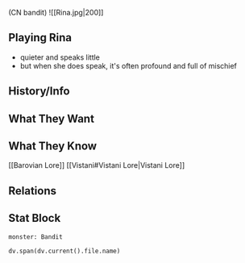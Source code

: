 (CN bandit)
![[Rina.jpg|200]]
## Playing Rina
- quieter and speaks little
- but when she does speak, it's often profound and full of mischief
## History/Info

## What They Want

## What They Know
[[Barovian Lore]]
[[Vistani#Vistani Lore|Vistani Lore]]

## Relations

## Stat Block

```statblock
monster: Bandit
```

```dataviewjs
dv.span(dv.current().file.name)
```
